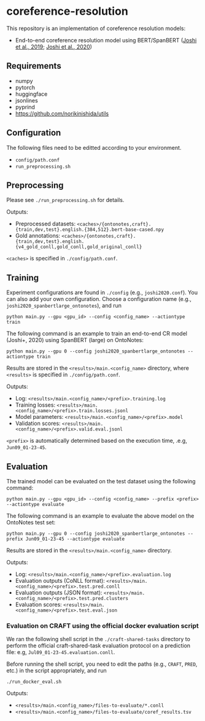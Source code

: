 # coreference-resolution

This repository is an implementation of coreference resolution models:

- End-to-end coreference resolution model using BERT/SpanBERT ([Joshi et al., 2019](https://aclanthology.org/D19-1588); [Joshi et al., 2020](https://aclanthology.org/2020.tacl-1.5))

## Requirements

- numpy
- pytorch
- huggingface
- jsonlines
- pyprind
- https://github.com/norikinishida/utils

## Configuration

The following files need to be editted according to your environment.

- `config/path.conf`
- `run_preprocessing.sh`

## Preprocessing

Please see `./run_preprocessing.sh` for details.

Outputs:

- Preprocessed datasets: `<caches>/{ontonotes,craft}.{train,dev,test}.english.{384,512}.bert-base-cased.npy`
- Gold annotations: `<caches>/{ontonotes,craft}.{train,dev,test}.english.{v4_gold_conll,gold_conll,gold_original_conll}`

`<caches>` is specified in `./config/path.conf`.

## Training

Experiment configurations are found in `./config` (e.g., `joshi2020.conf`).
You can also add your own configuration.
Choose a configuration name (e.g., `joshi2020_spanbertlarge_ontonotes`), and run

```
python main.py --gpu <gpu_id> --config <config_name> --actiontype train
```

The following command is an example to train an end-to-end CR model (Joshi+, 2020) using SpanBERT (large) on OntoNotes:

```
python main.py --gpu 0 --config joshi2020_spanbertlarge_ontonotes --actiontype train
```

Results are stored in the `<results>/main.<config_name>` directory, where `<results>` is specified in `./config/path.conf`.

Outputs:
- Log: `<results>/main.<config_name>/<prefix>.training.log`
- Training losses: `<results>/main.<config_name>/<prefix>.train.losses.jsonl`
- Model parameters: `<results>/main.<config_name>/<prefix>.model`
- Validation scores: `<results>/main.<config_name>/<prefix>.valid.eval.jsonl`

`<prefix>` is automatically determined based on the execution time, .e.g, `Jun09_01-23-45`.

## Evaluation

The trained model can be evaluated on the test dataset using the following command:

```
python main.py --gpu <gpu_id> --config <config_name> --prefix <prefix> --actiontype evaluate
```

The following command is an example to evaluate the above model on the OntoNotes test set:

```
python main.py --gpu 0 --config joshi2020_spanbertlarge_ontonotes --prefix Jun09_01-23-45 --actiontype evaluate
```

Results are stored in the `<results>/main.<config_name>` directory.

Outputs:

- Log: `<results>/main.<config_name>/<prefix>.evaluation.log`
- Evaluation outputs (CoNLL format): `<results>/main.<config_name>/<prefix>.test.pred.conll`
- Evaluation outputs (JSON format): `<results>/main.<config_name>/<prefix>.test.pred.clusters`
- Evaluation scores: `<results>/main.<config_name>/<prefix>.test.eval.json`

### Evaluation on CRAFT using the official docker evaluation script

We ran the following shell script in the `./craft-shared-tasks` directory to perform the official craft-shared-task evaluation protocol on a prediction file: e.g, `Jul09_01-23-45.evaluation.conll`.

Before running the shell script, you need to edit the paths (e.g., `CRAFT`, `PRED`, etc.) in the script appropriately, and run

```
./run_docker_eval.sh
```

Outputs:

- `<results>/main.<config_name>/files-to-evaluate/*.conll`
- `<results>/main.<config_name>/files-to-evaluate/coref_results.tsv`


